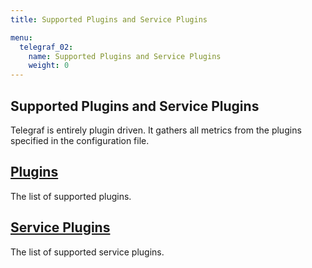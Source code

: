 ```yaml
---
title: Supported Plugins and Service Plugins

menu:
  telegraf_02:
    name: Supported Plugins and Service Plugins
    weight: 0
---
```


## Supported Plugins and Service Plugins

Telegraf is entirely plugin driven. It gathers all metrics from the plugins specified in the configuration file.

## [Plugins](/telegraf/v0.2/supported-plugins/plugins/)
The list of supported plugins.
## [Service Plugins](/telegraf/v0.2/supported-plugins/serviceplugins/)
The list of supported service plugins.